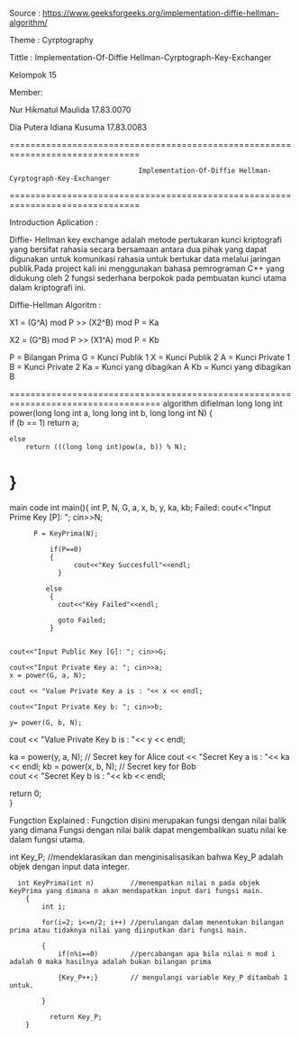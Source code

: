Source   : https://www.geeksforgeeks.org/implementation-diffie-hellman-algorithm/

Theme    : Cyrptography

Tittle   : Implementation-Of-Diffie Hellman-Cyrptograph-Key-Exchanger

Kelompok 15 

Member:

Nur Hikmatul Maulida       17.83.0070

Dia Putera Idiana Kusuma   17.83.0083

===============================================================================

                                    Implementation-Of-Diffie Hellman-Cyrptograph-Key-Exchanger

===============================================================================

Introduction Aplication :

Diffie- Hellman key exchange adalah metode pertukaran kunci kriptografi yang bersifat rahasia secara bersamaan antara dua pihak yang dapat digunakan untuk komunikasi rahasia untuk bertukar data melalui jaringan publik.Pada project kali ini menggunakan bahasa pemrograman C++ yang didukung oleh 2 fungsi sederhana berpokok pada pembuatan kunci utama dalam kriptografi ini.

Diffie-Hellman Algoritm :

X1 = (G^A) mod P >> (X2^B) mod P = Ka

X2 = (G^B) mod P >> (X1^A) mod P = Kb

P = Bilangan Prima
G = Kunci Publik 1
X = Kunci Publik 2
A = Kunci Private 1
B = Kunci Private 2
Ka = Kunci yang dibagikan A
Kb = Kunci yang dibagikan B

===================================================================================
algorithm difielman
long long int power(long long int a, long long int b,  long long int N) 
{  
    if (b == 1) 
        return a; 
  
    else
        return (((long long int)pow(a, b)) % N); 
} 
==================================================================================
main code
int main(){
	int P, N, G, a, x, b, y, ka, kb;
Failed:
    cout<<"Input Prime Key [P]: "; cin>>N;

          P = KeyPrima(N);

              if(P==0)
              {
             		cout<<"Key Succesfull"<<endl;
            	}

             else 
              {
              	cout<<"Key Failed"<<endl;

                goto Failed;
              }


    cout<<"Input Public Key [G]: "; cin>>G; 

    cout<<"Input Private Key a: "; cin>>a; 
    x = power(G, a, N);

    cout << "Value Private Key a is : "<< x << endl;

    cout<<"Input Private Key b: "; cin>>b;

    y= power(G, b, N);

   cout << "Value Private Key b is : "<< y << endl;
  
  ka = power(y, a, N); // Secret key for Alice 
cout << "Secret Key a is : "<< ka << endl;
  kb = power(x, b, N); // Secret key for Bob  
cout << "Secret Key b is : "<< kb << endl;

  return 0;  
}


Fungction Explained :
Fungction disini merupakan fungsi dengan nilai balik yang dimana Fungsi dengan nilai balik dapat mengembalikan suatu nilai ke dalam fungsi utama.


int Key_P;                        //mendeklarasikan dan menginisalisasikan bahwa Key_P adalah objek dengan input data integer.
  
      int KeyPrima(int n)         //menempatkan nilai n pada objek KeyPrima yang dimana n akan mendapatkan input dari fungsi main.
        {
            int i;

            for(i=2; i<=n/2; i++) //perulangan dalam menentukan bilangan prima atau tidaknya nilai yang diinputkan dari fungsi main.
           
            {
                if(n%i==0)        //percabangan apa bila nilai n mod i adalah 0 maka hasilnya adalah bukan bilangan prima

                {Key_P++;}        // mengulangi variable Key_P ditambah 1 untuk.

            } 

              return Key_P;
        }   

            
